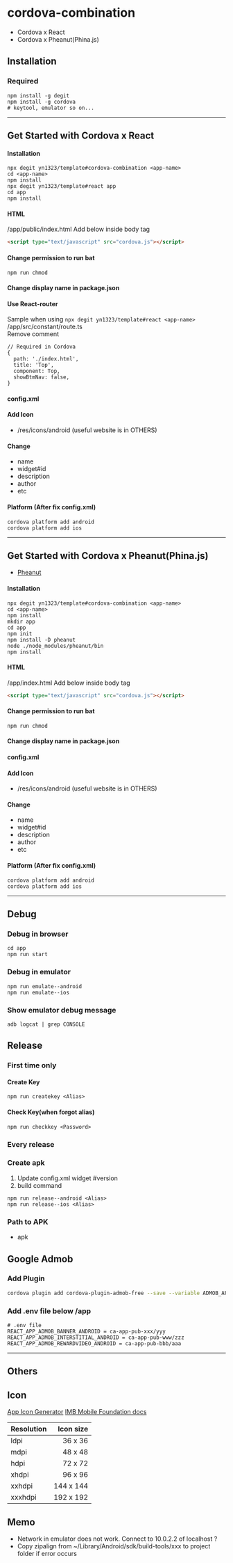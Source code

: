 # cordova-combination

- Cordova x React
- Cordova x Pheanut(Phina.js)

## Installation
### Required
```
npm install -g degit
npm install -g cordova
# keytool, emulator so on...
```

---

## Get Started with Cordova x React
#### Installation
```
npx degit yn1323/template#cordova-combination <app-name>
cd <app-name>
npm install
npx degit yn1323/template#react app
cd app
npm install
```

#### HTML  
/app/public/index.html
Add below inside body tag
```html
<script type="text/javascript" src="cordova.js"></script>
```

#### Change permission to run bat
```
npm run chmod
```

#### Change display name in package.json

#### Use React-router
Sample when using `npx degit yn1323/template#react <app-name>`  
/app/src/constant/route.ts  
Remove comment
```tsx
// Required in Cordova
{
  path: './index.html',
  title: 'Top',
  component: Top,
  showBtmNav: false,
}
```

#### config.xml
#### Add Icon
- /res/icons/android (useful website is in OTHERS)
#### Change
- name
- widget#id
- description
- author
- etc


#### Platform (After fix config.xml)
```
cordova platform add android
cordova platform add ios
```

---

## Get Started with Cordova x Pheanut(Phina.js)
- [Pheanut](https://github.com/yn1323/pheanut)
#### Installation
```
npx degit yn1323/template#cordova-combination <app-name>
cd <app-name>
npm install
mkdir app
cd app
npm init
npm install -D pheanut
node ./node_modules/pheanut/bin
npm install
```

#### HTML  
/app/index.html
Add below inside body tag
```html
<script type="text/javascript" src="cordova.js"></script>
```

#### Change permission to run bat
```
npm run chmod
```

#### Change display name in package.json

#### config.xml
#### Add Icon
- /res/icons/android (useful website is in OTHERS)
#### Change
- name
- widget#id
- description
- author
- etc

#### Platform (After fix config.xml)
```
cordova platform add android
cordova platform add ios
```

---
## Debug
### Debug in browser
```
cd app
npm run start
```

### Debug in emulator
```
npm run emulate--android
npm run emulate--ios
```

### Show emulator debug message
```
adb logcat | grep CONSOLE
```

## Release

### First time only
#### Create Key
```
npm run createkey <Alias>
```

#### Check Key(when forgot alias)
```
npm run checkkey <Password>
```

### Every release

### Create apk
1. Update config.xml widget #version
2. build command
```
npm run release--android <Alias>
npm run release--ios <Alias>
```

### Path to APK
- apk

## Google Admob

### Add Plugin
```sh
cordova plugin add cordova-plugin-admob-free --save --variable ADMOB_APP_ID="<YOUR_ANDROID_ADMOB_APP_ID_AS_FOUND_IN_ADMOB>"
```

### Add .env file below /app
```
# .env file
REACT_APP_ADMOB_BANNER_ANDROID = ca-app-pub-xxx/yyy
REACT_APP_ADMOB_INTERSTITIAL_ANDROID = ca-app-pub-www/zzz
REACT_APP_ADMOB_REWARDVIDEO_ANDROID = ca-app-pub-bbb/aaa
```

---

## Others
## Icon

[App Icon Generator](https://appicon.co/)
[IMB Mobile Foundation docs](https://mobilefirstplatform.ibmcloud.com/tutorials/ja/foundation/8.0/application-development/cordova-apps/adding-images-and-icons/)

| Resolution  | Icon size |
|:------- | --------------:|
| ldpi    |        36 x 36 |
| mdpi    |        48 x 48 |
| hdpi    |        72 x 72 |
| xhdpi   |        96 x 96 |
| xxhdpi  |      144 x 144 |
| xxxhdpi |      192 x 192 |

## Memo
- Network in emulator does not work. Connect to 10.0.2.2 of localhost ?
- Copy zipalign from ~/Library/Android/sdk/build-tools/xxx to project folder if error occurs
